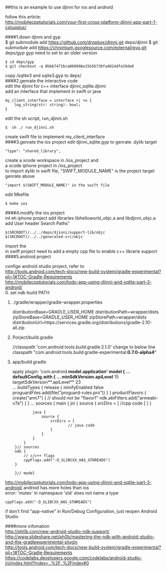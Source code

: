 ##this is an example to use djinni for ios and android

follow this article:   
http://mobilecpptutorials.com/your-first-cross-platform-djinni-app-part-1-cplusplus/ 

####1.down djinni and gyp  
	$ git submodule add https://github.com/dropbox/djinni.git deps/djinni
	$ git submodule add https://chromium.googlesource.com/external/gyp.git deps/gyp
gyp need to set to an older version

	$ cd deps/gyp
	$ git checkout -q 0bb67471bca068996e15b56738fa4824dfa19de0
copy /sqlite3 and sqite3.gyp to deps/  
####2.genrate the interactive code   
edit the djinni for c++ interface djinni_sqlite.djinni  
add an interface that implement in swift or jave

    my_client_interface = interface +j +o {
        log_string(str: string): bool;
    }

edit the sh script, run_djinni.sh   

    $  sh ./ run_djinni.sh

create swift file to implement my_client_interface  
####3.genrate the ios project
edit djinni_sqlite.gyp
to genrate .dylib target  

    "type": "shared_library",

create a xcode workspace in /ios_project and   
a xcode iphone project in /ios_project  
to import dylib in swift file, "SWIFT_MODULE_NAME" is the project target genrate above

    "import $(SWIFT_MODULE_NAME)" in the swift file
    
edit Mkefile

	$ make ios

####4.modify the ios project  
int eh iphone project
add libraries libhelloworld_objc.a and libdjinni_objc.a  
add User header Search Paths" 

	$(SRCROOT)/../../deps/djinni/support-lib/objc
	$(SRCROOT)/../../generated-src/objc

import the 	
in swift project need to add a empty cpp file to enable c++ librarie support 
####5.android project  

confige android studio project, refer to  
http://tools.android.com/tech-docs/new-build-system/gradle-experimental?pli=1#TOC-Gradle-Requirements  
http://mobilecpptutorials.com/todo-app-using-djinni-and-sqlite-part-3-android/  
0. set ndk-build PATH  
1. ./gradle/wrapper/gradle-wrapper.properties  

	distributionBase=GRADLE_USER_HOME
	distributionPath=wrapper/dists
	zipStoreBase=GRADLE_USER_HOME
	zipStorePath=wrapper/dists
	distributionUrl=https\://services.gradle.org/distributions/gradle-2.10-all.zip
2. Porject/build.gradle

	//classpath 'com.android.tools.build:gradle:2.1.0' change to below line  
	classpath "com.android.tools.build:gradle-experimental:**0.7.0-alpha4**"
	
3. app/build.gradle  

	apply plugin: 'com.android.**model.**application'
	model {
			...
			defaultConfig.with {
			...
	        minSdkVersion**.apiLevel** 15   
	        targetSdkVersion**.apiLevel** 23   
	        ...
	        buildTypes {
	            release {
	                minifyEnabled false
	                proguardFiles.add(file("proguard-rules.pro"))
	            }
        	}
        	productFlavors {
	            create("arm7") {	// should not be "flavor1"
	                ndk.abiFilters.add("armeabi-v7a")
	            }
	        }
	        ...
	        sources {
            main {
                jni {
                    source {
                        srcDirs = [
                                //cpp code
                        ]
                    }
                }
 
                java {
                    source {
                        srcDirs = [
                                // java code
                        ]
                    }
                }
            }
        }// sources
        ndk {
            // c/c++ flags
            cppFlags.add("-D_GLIBCXX_HAS_GTHREADS")
        }

	    }// model
        
        





http://mobilecpptutorials.com/todo-app-using-djinni-and-sqlite-part-3-android/
android has more holes than ios  
error: 'mutex' in namespace 'std' does not name a type  

    cppFlags.add("-D_GLIBCXX_HAS_GTHREADS")  
if don't find "app-native" in Run/Debug Configuration, just reopen Android Studio

####more infomation  
http://ph0b.com/new-android-studio-ndk-support/  
http://www.slideshare.net/ph0b/mastering-the-ndk-with-android-studio-and-the-gradleexperimental-plugin  
http://tools.android.com/tech-docs/new-build-system/gradle-experimental?pli=1#TOC-Gradle-Requirements  
https://codelabs.developers.google.com/codelabs/android-studio-jni/index.html?index=..%2F..%2Findex#0  
